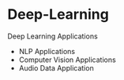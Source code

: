 # Deep-Learning

Deep Learning Applications

* NLP Applications
* Computer Vision Applications
* Audio Data Application

